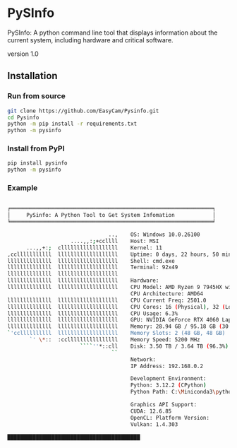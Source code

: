 # PySInfo

PySInfo: A python command line tool that displays information about the current system, including hardware and critical software.

version 1.0

## Installation

### Run from source

```Bash
git clone https://github.com/EasyCam/Pysinfo.git
cd Pysinfo
python -m pip install -r requirements.txt
python -m pysinfo
```

### Install from PyPI

```Bash
pip install pysinfo
python -m pysinfo
```

### Example

```Bash

╒════════════════════════════════════════════════════════════════╕
│     PySinfo: A Python Tool to Get System Infomation            │
╘════════════════════════════════════════════════════════════════╛

                                ..,    OS: Windows 10.0.26100
                    ....,,:;+ccllll    Host: MSI
      ...,,+:;  cllllllllllllllllll    Kernel: 11
,cclllllllllll  lllllllllllllllllll    Uptime: 0 days, 22 hours, 50 minutes
llllllllllllll  lllllllllllllllllll    Shell: cmd.exe
llllllllllllll  lllllllllllllllllll    Terminal: 92x49
llllllllllllll  lllllllllllllllllll
llllllllllllll  lllllllllllllllllll    Hardware:
llllllllllllll  lllllllllllllllllll    CPU Model: AMD Ryzen 9 7945HX with Radeon Graphics
                                       CPU Architecture: AMD64
llllllllllllll  lllllllllllllllllll    CPU Current Freq: 2501.0
llllllllllllll  lllllllllllllllllll    CPU Cores: 16 (Physical), 32 (Logical)
llllllllllllll  lllllllllllllllllll    CPU Usage: 6.3%
llllllllllllll  lllllllllllllllllll    GPU: NVIDIA GeForce RTX 4060 Laptop GPU (8.00 GB)
llllllllllllll  lllllllllllllllllll    Memory: 28.94 GB / 95.18 GB (30.4%)
`'ccllllllllll  lllllllllllllllllll    Memory Slots: 2 (48 GB, 48 GB)
       `' \*::  :ccllllllllllllllll    Memory Speed: 5200 MHz
                       ````''*::cll    Disk: 3.50 TB / 3.64 TB (96.3%)
                                 ``
                                       Network:
                                       IP Address: 192.168.0.2

                                       Development Environment:
                                       Python: 3.12.2 (CPython)
                                       Python Path: C:\Miniconda3\python.exe

                                       Graphics API Support:
                                       CUDA: 12.6.85
                                       OpenCL: Platform Version:                            OpenCL 3.0 CUDA 12.8.51
                                       Vulkan: 1.4.303

██████████████████████████████████████████
```
